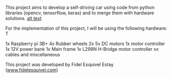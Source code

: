 This project aims to develop a self-driving car using code from python libraries (opencv, tensorflow, keras)
and to merge them with hardware solutions. 
[alt text](http://url/to/img.png)

For the implementation of this project, I will be using the following hardware: T

1x Raspberry pi 3B+
4x Rubber wheels
2x 5v DC motors
1x motor controller
1x 12V power bank
1x Main frame 
1x L298N H-Bridge motor controller
xx cables and miscellaneous






This project was developed by Fidel Esquivel Estay (www.fidelesquivel.com) 
